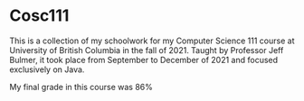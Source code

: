 # Cosc111
This is a collection of my schoolwork for my Computer Science 111 course at University of British Columbia in the fall of 2021.
Taught by Professor Jeff Bulmer, it took place from September to December of 2021 and focused exclusively on Java.

My final grade in this course was 86%
